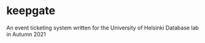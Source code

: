 # keepgate
An event ticketing system written for the University of Helsinki Database lab in Autumn 2021
